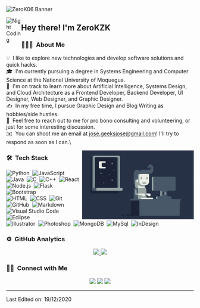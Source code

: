 ![ZeroK06 Banner](https://res.cloudinary.com/dbgmvvxa2/image/upload/v1684648938/Dise%C3%B1o_sin_t%C3%ADtulo_cv6mnn.gif)

<img alt="Night Coding" src="./assets/Hand%20Wave.gif" width='40' align="left"/><h2>Hey there! I'm ZeroKZK</h2>

<!-- ## 👋 &nbsp;Hey there! I'm Aditya -->

### 👨🏻‍💻 &nbsp;About Me

💡 &nbsp;I like to explore new technologies and develop software solutions and quick hacks.\
🎓 &nbsp;I'm currently pursuing a degree in Systems Engineering and Computer Science at the National University of Moquegua.\
🌱 &nbsp;I'm on track to learn more about Artificial Intelligence, Systems Design, and Cloud Architecture as a Frontend Developer, Backend Developer, UI Designer, Web Designer, and Graphic Designer.\
✍️ &nbsp;In my free time, I pursue Graphic Design and Blog Writing as hobbies/side hustles.\
💬 &nbsp;Feel free to reach out to me for pro bono consulting and volunteering, or just for some interesting discussion.\
✉️ &nbsp;You can shoot me an email at jose.geeksjose@gmail.com! I'll try to respond as soon as I can.\

<img alt="Night Coding" src="https://raw.githubusercontent.com/AVS1508/AVS1508/master/assets/Night-Coding.gif" align="right"/>

### 🛠 &nbsp;Tech Stack

![Python](https://img.shields.io/badge/-Python-05122A?style=flat&logo=python)&nbsp;
![JavaScript](https://img.shields.io/badge/-JavaScript-05122A?style=flat&logo=javascript)&nbsp;
![Java](https://img.shields.io/badge/-Java-05122A?style=flat&logo=Java&logoColor=FFA518)&nbsp;
![C](https://img.shields.io/badge/-C-05122A?style=flat&logo=C&logoColor=A8B9CC)&nbsp;
![C++](https://img.shields.io/badge/-C++-05122A?style=flat&logo=C%2B%2B&logoColor=00599C)&nbsp;
![React](https://img.shields.io/badge/-React-05122A?style=flat&logo=react)&nbsp;
![Node.js](https://img.shields.io/badge/-Node.js-05122A?style=flat&logo=node.js)&nbsp;
![Flask](https://img.shields.io/badge/-Flask-05122A?style=flat&logo=flask)&nbsp;
![Bootstrap](https://img.shields.io/badge/-Bootstrap-05122A?style=flat&logo=bootstrap&logoColor=563D7C)\
![HTML](https://img.shields.io/badge/-HTML-05122A?style=flat&logo=HTML5)&nbsp;
![CSS](https://img.shields.io/badge/-CSS-05122A?style=flat&logo=CSS3&logoColor=1572B6)&nbsp;
![Git](https://img.shields.io/badge/-Git-05122A?style=flat&logo=git)&nbsp;
![GitHub](https://img.shields.io/badge/-GitHub-05122A?style=flat&logo=github)&nbsp;
![Markdown](https://img.shields.io/badge/-Markdown-05122A?style=flat&logo=markdown)\
![Visual Studio Code](https://img.shields.io/badge/-Visual%20Studio%20Code-05122A?style=flat&logo=visual-studio-code&logoColor=007ACC)&nbsp;
![Eclipse](https://img.shields.io/badge/-Eclipse-05122A?style=flat&logo=eclipse-ide&logoColor=2C2255)\
![Illustrator](https://img.shields.io/badge/-Illustrator-05122A?style=flat&logo=adobe-illustrator)&nbsp;
![Photoshop](https://img.shields.io/badge/-Photoshop-05122A?style=flat&logo=adobe-photoshop)&nbsp;
![MongoDB](https://img.shields.io/badge/-MongoDB-05122A?style=flat&logo=MONGODB&logoColor=6BFFC6)&nbsp;
![MySql](https://img.shields.io/badge/-mysql-05122A?style=flat&logo=xampp&logoColor=FF3700)&nbsp;
![InDesign](https://img.shields.io/badge/-InDesign-05122A?style=flat&logo=adobe-indesign)


### ⚙️ &nbsp;GitHub Analytics

<p align="center">
<a href="https://github.com/ZeroK06">
  <img height="180em" src="https://github-readme-stats-eight-theta.vercel.app/api?username=ZeroK06&show_icons=true&theme=algolia&include_all_commits=true&count_private=true"/>
  <img height="180em" src="https://github-readme-stats-eight-theta.vercel.app/api/top-langs/?username=ZeroK06&layout=compact&langs_count=8&theme=algolia"/>
</a>
</p>

### 🤝🏻 &nbsp;Connect with Me

<p align="center">
<a href="mailto:jose.geeksjose@gmail.com"><img src="https://img.shields.io/badge/-jose.geeksjose@gmail.com-D14836?style=flat&logo=Gmail&logoColor=white"/></a>
<a href="https://instagram.com/zerokzkzk"><img src="https://img.shields.io/badge/-@zerokzkzk-E4405F?style=flat&logo=Instagram&logoColor=white"/></a>
<a href="https://facebook.com/zerokzkzk"><img src="https://img.shields.io/badge/-@zerokzkzk-1877F2?style=flat&logo=Facebook&logoColor=white"/></a>
</p>

-----

Last Edited on: 19/12/2020
